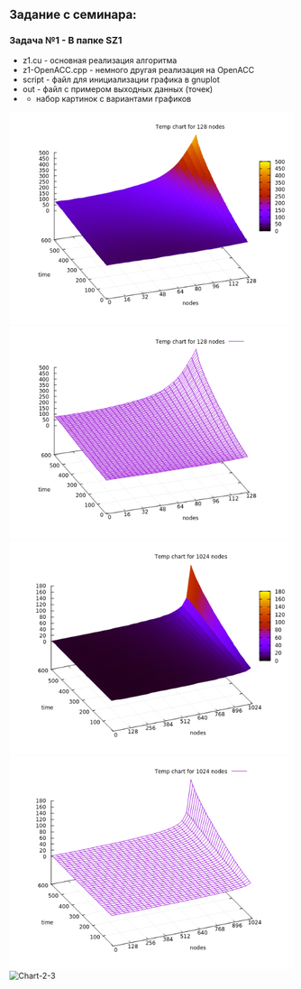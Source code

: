 ## Задание с семинара:

### Задача №1 - В папке SZ1
- z1.cu - основная реализация алгоритма
- z1-OpenACC.cpp - немного другая реализация на OpenACC
- script - файл для инициализации графика в gnuplot
- out - файл с примером выходных данных (точек)
- + набор картинок c вариантами графиков

![Chart-1-1](/SZ1/Chart-128-600-1.png)
![Chart-1-2](/SZ1/Chart-128-600-2.png)
![Chart-2-1](/SZ1/Chart-1024-600-1.png)
![Chart-2-2](/SZ1/Chart-1024-600-2.png)
![Chart-2-3](/SZ1/Chart-1024-600-3.png)
